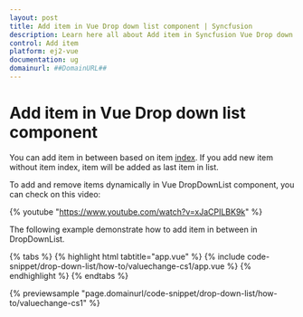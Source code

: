 ```yaml
---
layout: post
title: Add item in Vue Drop down list component | Syncfusion
description: Learn here all about Add item in Syncfusion Vue Drop down list component of Syncfusion Essential JS 2 and more.
control: Add item 
platform: ej2-vue
documentation: ug
domainurl: ##DomainURL##
---
```


# Add item in Vue Drop down list component

You can add item in between based on item [index](https://ej2.syncfusion.com/vue/documentation/api/drop-down-list/#index). If you add new item without item index, item will be added as last item in list.

To add and remove items dynamically in Vue DropDownList component, you can check on this video:

{% youtube "https://www.youtube.com/watch?v=xJaCPILBK9k" %}

The following example demonstrate how to add item in between in DropDownList.

{% tabs %}
{% highlight html tabtitle="app.vue" %}
{% include code-snippet/drop-down-list/how-to/valuechange-cs1/app.vue %}
{% endhighlight %}
{% endtabs %}
        
{% previewsample "page.domainurl/code-snippet/drop-down-list/how-to/valuechange-cs1" %}